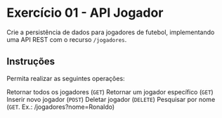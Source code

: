 # Exercício 01 - API Jogador
Crie a persistência de dados para jogadores de futebol, implementando uma API REST com o recurso `/jogadores`.

## Instruções

Permita realizar as seguintes operações:

Retornar todos os jogadores (`GET`)
Retornar um jogador específico (`GET`)
Inserir novo jogador (`POST`)
Deletar jogador (`DELETE`)
Pesquisar por nome (`GET`. Ex.: /jogadores?nome=Ronaldo)